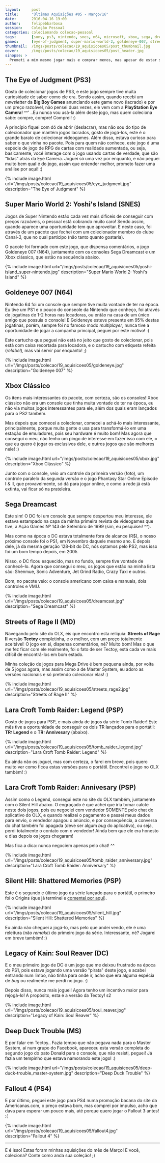 ```yaml
---
layout:     post
title:      "Últimas Aquisições #05 - Março/16"
date:       2016-04-16 19:00
author:     felipebbarbosa
session:    Coleção Pessoal
categories: colecionando colecao-pessoal
tags:       [sony, ps3, nintendo, snes, n64, microsoft, xbox, sega, dreamcast, mega-drive, psp, tomb-raider, silent-hill, master-system, tectoy, ps4]
games:      [eye-of-judgment, super-mario-world-2, goldeneye-007, streets-of-rage-2, tomb-raider-legend, tomb-raider-anniversary, silent-hill-shattered-memories, soul-reaver, deep-duck-trouble, fallout-4]
thumbnail:  /imgs/posts/colecao/19_aquisicoes05/post_thumbnail.jpg
cover:      /imgs/posts/colecao/19_aquisicoes05/post_header.jpg
sinopse: >
  Prometi a mim mesmo jogar mais e comprar menos, mas apesar de estar seguindo isso, no último mês de Março, o espírito colecionador falou mais alto! Tanto que resolvi voltar com os posts de "Últimas Aquisições" para mostrar o que tenho comprado para a coleção! :)
---
```

## The Eye of Judgment (PS3)

Gosto de colecionar jogos de PS3, e este jogo sempre tive muita curiosidade de saber como ele era. Sendo assim, quando recebi um *newsletter* da **Big Boy Games** anunciando este game novo (lacrado) e por um preço razoável, não pensei duas vezes, ele vem com a **PlayStation Eye Camera**! ^^' ..Eu nunca vou usá-la além deste jogo, mas quem coleciona sabe: compre, compre! Comprei! :)

A princípio fiquei com dó de abrir (deslacrar), mas não sou do tipo de colecionador que mantém jogos lacrados, gosto de jogá-los, este é o grande barato de colecionar videogames. Além disso, estava curioso para saber o que vinha no pacote. Pois para quem não conhece, este jogo é uma espécie de jogo de RPG de cartas com realidade aumentada, ou seja, basicamente, você interage com o jogo usando cartas de verdade, que são "lidas" atrás da Eye Camera. Joguei só uma vez por enquanto, e não peguei muito bem qual é do jogo, assim que entender melhor, prometo fazer uma análise por aqui! :)

{% include image.html url="/imgs/posts/colecao/19_aquisicoes05/eye_judgment.jpg" description="The Eye of Judgment" %}

## Super Mario World 2: Yoshi's Island (SNES)

Jogos de Super Nintendo estão cada vez mais difíceis de conseguir com preços razoáveis, o pessoal está cobrando muito caro! Sendo assim, quando aparece uma oportunidade tem que aproveitar. E neste caso, foi através de um pacote que fechei com um colecionador membro do clube Canal-3, que no qual participo (não tanto quanto gostaria).

O pacote foi formado com este jogo, que dispensa comentários, o jogo Goldeneye 007 (N64), juntamente com os consoles Sega Dreamcast e um Xbox clássico, que estão na sequência abaixo.

{% include image.html url="/imgs/posts/colecao/19_aquisicoes05/yoshi-island_super-nintendo.jpg" description="Super Mario World 2: Yoshi's Island" %}

## Goldeneye 007 (N64)

Nintendo 64 foi um console que sempre tive muita vontade de ter na época. Eu tive um PS1 e o pouco do conseole da Nintendo que conheço, foi através de jogatinas de 1-2 horas nas locadoras, ou então na casa de um único amigo que possuia o console! E Goldeneye esteve presente em 95% destas jogatinas, porém, sempre foi no famoso modo *multiplayer*, nunca tive a oportunidade de jogar a campanha principal, peguei por este motivo! :)

Este cartucho que peguei não está no jeito que gosto de colecionar, pois está com caixa recortada para locadora, e o cartucho com etiqueta refeita (*relabel*), mas vai servir por enquanto! ;)

{% include image.html url="/imgs/posts/colecao/19_aquisicoes05/goldeneye.jpg" description="Goldeneye 007" %}

## Xbox Clássico

Os itens mais interessantes do pacote, com certeza, são os consoles! Xbox clássico não era um console que tinha muita vontade de ter na época, eu não via muitos jogos interessantes para ele, além dos quais eram lançados para o PS2 também.

Mas depois que comecei a colecionar, comecei a achá-lo mais interessante, principalmente, porque muita gente o usa para transformá-lo em uma estação de emuladores, pois seu hardware é muito bom! Mas agora que consegui o meu, não tenho um pingo de interesse em fazer isso com ele, o que eu quero é jogar os exclusivos dele, e outros jogos que são melhores nele! :)

{% include image.html url="/imgs/posts/colecao/19_aquisicoes05/xbox.jpg" description="Xbox Clássico" %}

Junto com o console, veio um controle da primeira versão (foto), um controle paralelo da segunda versão e o jogo Phantasy Star Online Episode I & II, que provavelmente, só dá para jogar online, e como a rede já está extinta, vai ficar só na prateleira.

## Sega Dreamcast

Este sim! O DC foi um console que sempre despertou meu interesse, ele estava estampado na capa da minha primeira revista de videogames que tive, a Ação Games Nº 143 de Setembro de 1999 (sim, eu pesquisei! ^^).

Mas como na época o DC estava totalmente fora de alcance (R$), o nosso próximo console foi o PS1, em Novembro daquele mesmo ano. E depois dele, já da mesma geração 128-bit do DC, nós optamos pelo PS2, mas isso foi um bom tempo depois, em 2005.

Nisso, o DC ficou esquecido, mas no fundo, sempre tive vontade de conhecê-lo. Agora que consegui o meu, os jogos que estão na minha lista são: Shenmue, Sonic Adventure, Jet Grind Radio, Crazy Taxi e outros.

Bom, no pacote veio: o console americano com caixa e manuais, dois controles e VMU.

{% include image.html url="/imgs/posts/colecao/19_aquisicoes05/dreamcast.jpg" description="Sega Dreamcast" %}

## Streets of Rage II (MD)

Navegando pelo site do OLX, eis que encontro esta relíquia: **Streets of Rage II** versão **Tectoy** completinha, e o melhor, com um preço totalmente aceitável! O jogo em si, dispensa comentários, né? Muito bom! Mas o que me fez ficar com ele realmente, foi o fato de ser Tectoy, está cada ve mais difícil de encontrá-los em bom estado.

Minha coleção de jogos para Mega Drive é bem pequena ainda, por volta de 5 jogos agora, mas assim como a de Master System, eu adoro as versões nacionais e só pretendo colecionar elas! :)

{% include image.html url="/imgs/posts/colecao/19_aquisicoes05/streets_rage2.jpg" description="Streets of Rage II" %}

## Lara Croft Tomb Raider: Legend (PSP)

Gosto de jogos para PSP, e mais ainda de jogos da série Tomb Raider! Este mês tive a oportunidade de conseguir os dois TR lançados para o portátil: **TR: Legend** e o **TR: Annivesary** (abaixo).

{% include image.html url="/imgs/posts/colecao/19_aquisicoes05/tomb_raider_legend.jpg" description="Lara Croft Tomb Raider: Legend" %}

Eu ainda não os joguei, mas com certeza, o farei em breve, pois quero muito ver como ficou estas versões para o portátil. Encontrei o jogo no OLX também! :)

## Lara Croft Tomb Raider: Annivesary (PSP)

Assim como o Legend, consegui este no site do OLX também, juntamente com o Silent Hill abaixo. O engraçado é que achei que iria tomar calote neste dois jogos, pois eu negociei com vendedor SOMENTE pelo chat do aplicativo do OLX, e quando realizei o pagamento e passei meus dados para envio, o vendedor apagou o anúncio, e por consequência, a conversa do chat também foi apagada (deve ser algum *bug* do aplicativo), ou seja, perdi totalmente o contato com o vendedor! Ainda bem que ele era honesto e dias depois os jogos chegaram!

Mas fica a dica: nunca negociem apenas pelo chat! ^^

{% include image.html url="/imgs/posts/colecao/19_aquisicoes05/tomb_raider_anniversary.jpg" description="Lara Croft Tomb Raider: Anniversary" %}

## Silent Hill: Shattered Memories (PSP)

Este é o segundo e último jogo da série lançado para o portátil, o primeiro foi o Origins (que já terminei e [comentei por aqui](/jogando/analise/2014/08/03/analise-silent-hill-origins-psp.html)).

{% include image.html url="/imgs/posts/colecao/19_aquisicoes05/silent_hill.jpg" description="Silent Hill: Shattered Memories" %}

Eu ainda não cheguei a jogá-lo, mas pelo que andei vendo, ele é uma releitura (não *remake*) do primeiro jogo da série. Interessante, né? Jogarei em breve também! :)

## Legacy of Kain: Soul Reaver (DC)

E o meu primeiro jogo de DC é um jogo que me deixou frustrado na época do PS1, pois estava jogando uma versão "pirata" deste jogo, e acabei entrando num limbo, não tinha para onde ir, acho que era alguma espécia de *bug* ou realmente me perdi no jogo. :)

Depois disso, nunca mais joguei! Agora tenho um incentivo maior para rejogá-lo! A propósito, esta é a versão da Tectoy! s2

{% include image.html url="/imgs/posts/colecao/19_aquisicoes05/soul_reaver.jpg" description="Legacy of Kain: Soul Reaver" %}

## Deep Duck Trouble (MS)

E por falar em Tectoy.. Fazia tempo que não pegava nada para o Master System, aí num grupo do Facebook, apareceu esta versão completa do segundo jogo do pato Donald para o console, que não resisti, peguei! Já fazia um tempinho que estava namorando este jogo! :)

{% include image.html url="/imgs/posts/colecao/19_aquisicoes05/deep-duck-trouble_master-system.jpg" description="Deep Duck Trouble" %}

## Fallout 4 (PS4)

E por último, peguei este jogo para PS4 numa promoção bacana do site da Americanas.com, o preço estava bom, mas comprei por impulso, acho que dava para esperar um pouco mais, até porque quero jogar o Fallout 3 antes! :(

{% include image.html url="/imgs/posts/colecao/19_aquisicoes05/fallout4.jpg" description="Fallout 4" %}

---

E é isso! Estas foram minhas aquisições do mês de Março! E você, coleciona? Conte como anda sua coleção! ;)
